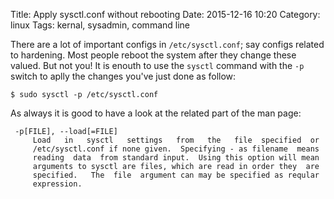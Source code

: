 Title: Apply sysctl.conf without rebooting
Date: 2015-12-16 10:20
Category: linux
Tags: kernal, sysadmin, command line

There are a lot of important configs in `/etc/sysctl.conf`; say configs related to hardening. Most people reboot the system after they change these valued. But not you! It is enouth to use the `sysctl` command with the `-p` switch to aplly the changes you've just done as follow:

````
$ sudo sysctl -p /etc/sysctl.conf
````

As always it is good to have a look at the related part of the man page:

````
 -p[FILE], --load[=FILE]
     Load   in   sysctl   settings   from   the   file  specified  or
     /etc/sysctl.conf if none given.  Specifying - as filename  means
     reading  data  from standard input.  Using this option will mean
     arguments to sysctl are files, which are read in order they  are
     specified.   The  file  argument can may be specified as reqular
     expression.
````
